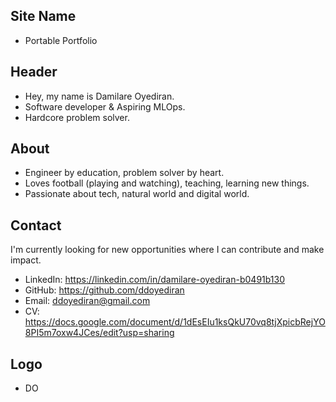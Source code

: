 ## Site Name
- Portable Portfolio

## Header
- Hey, my name is Damilare Oyediran.
- Software developer & Aspiring MLOps.
- Hardcore problem solver.

## About
- Engineer by education, problem solver by heart.
- Loves football (playing and watching), teaching, learning new things.
- Passionate about tech, natural world and digital world.

## Contact
I'm currently looking for new opportunities where I can contribute and make impact.
- LinkedIn: https://linkedin.com/in/damilare-oyediran-b0491b130
- GitHub: https://github.com/ddoyediran
- Email: ddoyediran@gmail.com
- CV: https://docs.google.com/document/d/1dEsEIu1ksQkU70vq8tjXpicbRejYO8PI5m7oxw4JCes/edit?usp=sharing

## Logo
- DO
